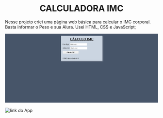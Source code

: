 <h1 align="center">CALCULADORA IMC</h1>

<p>Nesse projeto criei uma página web básica para calcular o IMC corporal. Basta informar o Peso e sua Alura. Usei HTML, CSS e JavaScript; </p>

![alt text](/img/app_imc.png)

![link do App](https://calculator-imc-cellerligia.netlify.app)

